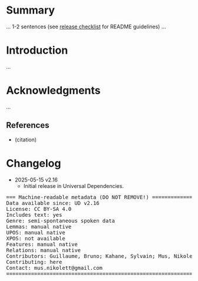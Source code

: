 # Summary

... 1-2 sentences (see [release checklist](http://universaldependencies.org/release_checklist.html#the-readme-file) for README guidelines) ...


# Introduction

...


# Acknowledgments

...

## References

* (citation)


# Changelog

* 2025-05-15 v2.16
  * Initial release in Universal Dependencies.


<pre>
=== Machine-readable metadata (DO NOT REMOVE!) ================================
Data available since: UD v2.16
License: CC BY-SA 4.0
Includes text: yes
Genre: semi-spontaneous spoken data
Lemmas: manual native
UPOS: manual native
XPOS: not available
Features: manual native
Relations: manual native
Contributors: Guillaume, Bruno; Kahane, Sylvain; Mus, Nikolett; Zeman, Dan
Contributing: here
Contact: mus.nikolett@gmail.com
===============================================================================
</pre>

